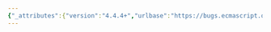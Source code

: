 ```yaml
---
{"_attributes":{"version":"4.4.4+","urlbase":"https://bugs.ecmascript.org/","maintainer":"dherman@mozilla.com"},"bug":{"bug_id":2600,"creation_ts":"2014-03-30 10:08:00 -0700","short_desc":"Remove references to std:iteration","delta_ts":"2015-07-10 08:34:23 -0700","product":"Draft for 6th Edition","component":"editorial issue","version":"Rev 21: November 8, 2013 Draft","rep_platform":"All","op_sys":"All","bug_status":"RESOLVED","resolution":"FIXED","priority":"Normal","bug_severity":"enhancement","everconfirmed":true,"reporter":{"uid":"arv","name":"Erik Arvidsson"},"assigned_to":{"uid":"allen","name":"Allen Wirfs-Brock"},"cc":"erik.arvidsson","long_desc":[{"commentid":7493,"comment_count":0,"who":{"uid":"arv","name":"Erik Arvidsson"},"bug_when":"2014-03-30 10:08:46 -0700","thetext":"We mention the builtin module, std:iteration, in a few places. Since we do not have such a module we should rephrase those sections:"},{"commentid":7694,"comment_count":1,"who":{"uid":"allen","name":"Allen Wirfs-Brock"},"bug_when":"2014-04-11 16:40:36 -0700","thetext":"fixed in rev24 editor's draft"},{"commentid":8166,"comment_count":2,"who":{"uid":"allen","name":"Allen Wirfs-Brock"},"bug_when":"2014-05-06 16:20:35 -0700","thetext":"fixed in rev24"}]}}
---
```

